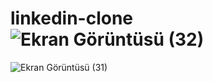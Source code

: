 # linkedin-clone![Ekran Görüntüsü (32)](https://user-images.githubusercontent.com/114948215/199607906-e77dc37d-cea0-4ea7-822b-d3bb5169f4d6.png)
![Ekran Görüntüsü (31)](https://user-images.githubusercontent.com/114948215/199607913-d4afd9d3-97eb-40d7-afef-7aaa36b7601c.png)

